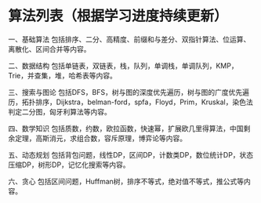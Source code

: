 # 算法列表（根据学习进度持续更新）

一、基础算法
包括排序、二分、高精度、前缀和与差分、双指针算法、位运算、离散化、区间合并等内容。

二、数据结构
包括单链表，双链表，栈，队列，单调栈，单调队列，KMP，Trie，并查集，堆，哈希表等内容。

三、搜索与图论
包括DFS，BFS，树与图的深度优先遍历，树与图的广度优先遍历，拓扑排序，Dijkstra，belman-ford，spfa，Floyd，Prim，Kruskal，染色法判定二分图，匈牙利算法等内容。

四、数学知识
包括质数，约数，欧拉函数，快速幂，扩展欧几里得算法，中国剩余定理，高斯消元，求组合数，容斥原理，博弈论等内容。

五、动态规划
包括背包问题，线性DP，区间DP，计数类DP，数位统计DP，状态压缩DP，树形DP，记忆化搜索等内容。

六、贪心
包括区间问题，Huffman树，排序不等式，绝对值不等式，推公式等内容。
